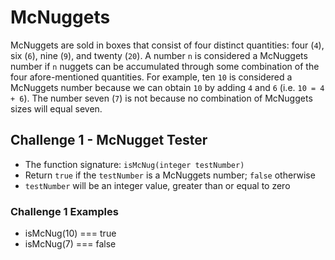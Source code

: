 # McNuggets

McNuggets are sold in boxes that consist of four distinct quantities: four (`4`), six (`6`), nine (`9`), and twenty (`20`). A number `n` is considered a McNuggets number if `n` nuggets can be accumulated through some combination of the four afore-mentioned quantities. For example, ten `10` is considered a McNuggets number because we can obtain `10` by adding `4` and `6` (i.e. `10 = 4 + 6`). The number seven (`7`) is not because no combination of McNuggets sizes will equal seven.

## Challenge 1 - McNugget Tester

- The function signature: `isMcNug(integer testNumber)`
- Return `true` if the `testNumber` is a McNuggets number; `false` otherwise
- `testNumber` will be an integer value, greater than or equal to zero

### Challenge 1 Examples

- isMcNug(10) === true
- isMcNug(7) === false
